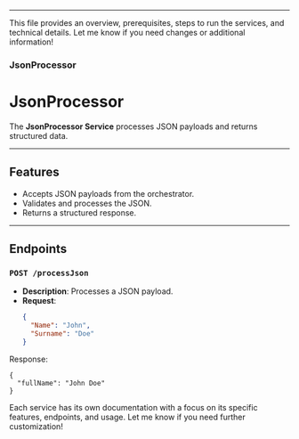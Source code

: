 
---

This file provides an overview, prerequisites, steps to run the services, and technical details. Let me know if you need changes or additional information!

### **JsonProcessor** 


# JsonProcessor

The **JsonProcessor Service** processes JSON payloads and returns structured data.

---

## **Features**
- Accepts JSON payloads from the orchestrator.
- Validates and processes the JSON.
- Returns a structured response.

---

## **Endpoints**

### `POST /processJson`
- **Description**: Processes a JSON payload.
- **Request**:
  ```json
  {
    "Name": "John",
    "Surname": "Doe"
  }
  ```
Response:
```
{
  "fullName": "John Doe"
}

```
Each service has its own documentation with a focus on its specific features, endpoints, and usage. Let me know if you need further customization!
